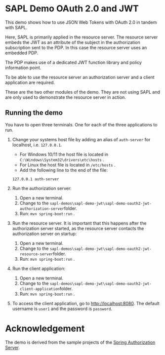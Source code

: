 # SAPL Demo OAuth 2.0 and JWT

This demo shows how to use JSON Web Tokens with OAuth 2.0 in tandem with SAPL. 

Here, SAPL is primarily applied in the resource server. The resource server 
embeds the JWT as an attribute of the subject in the authorization subscription 
sent to the PDP. In this case the resource server uses an embedded PDP.

The PDP makes use of a dedicated JWT function library and policy information point.

To be able to use the resource server an authorization server and a client 
application are required.

These are the two other modules of the demo. They are not using SAPL and are only 
used to demonstrate the resource server in action.

## Running the demo

You have to open three terminals. One for each of the three applications to run.

1. Change your systems host file by adding an alias of `auth-server` for localhost, i.e. `127.0.0.1`.
   * For Windows 10/11 the host file is located in `C:\Windows\System32\drivers\etc\hosts` . 
   * For Linux the host file is located in `/etc/hosts` .
   * Add the following line to the end of the file:
   ```
   127.0.0.1 auth-server
   ```

2. Run the authorization server:
   1. Open a new terminal.
   2. Change to the `sapl-demos\sapl-demo-jwt\sapl-demo-oauth2-jwt-authorization-server`folder.
   3. Run: `mvn spring-boot:run` .
   
3. Run the resource server. It is important that this happens after the authorization server started, 
   as the resource server contacts the authorization server on startup:
   1. Open a new terminal.
   2. Change to the `sapl-demos\sapl-demo-jwt\sapl-demo-oauth2-jwt-resource-server`folder.
   3. Run: `mvn spring-boot:run` .

4. Run the client application:
   1. Open a new terminal.
   2. Change to the `sapl-demos\sapl-demo-jwt\sapl-demo-oauth2-jwt-client-application`folder.
   3. Run: `mvn spring-boot:run` .

5. To access the client application, go to <http://localhost:8080>. 
   The default username is `user1` and the password is `password`.

# Acknowledgement

The demo is derived from the sample projects of the [Spring Authorization Server](https://github.com/spring-projects/spring-authorization-server).


